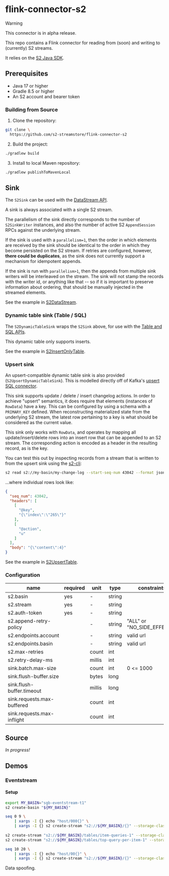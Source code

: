 # flink-connector-s2

> [!WARNING]
> This connector is in alpha release.

This repo contains a Flink connector for reading from (soon) and writing to (currently) S2 streams.

It relies on the [S2 Java SDK](https://github.com/s2-streamstore/s2-sdk-java).

## Prerequisites

- Java 17 or higher
- Gradle 8.5 or higher
- An S2 account and bearer token

### Building from Source

1. Clone the repository:

```bash
git clone \
  https://github.com/s2-streamstore/flink-connector-s2
```

2. Build the project:

```bash
./gradlew build
```

3. Install to local Maven repository:

```bash
./gradlew publishToMavenLocal
```

## Sink

The `S2Sink` can be used with
the [DataStream API](https://nightlies.apache.org/flink/flink-docs-release-1.19/docs/dev/datastream/overview/).

A sink is always associated with a single S2 stream.

The parallelism of the sink directly corresponds to the number of `S2SinkWriter` instances, and also
the number of active S2 `AppendSession` RPCs against the underlying stream.

If the sink is used with a `parallelism=1`,
then the order in which elements are received by the sink should be identical to the order in which
they become persisted on the S2 stream. If retries are configured, however, **there could be
duplicates**, as the sink does not currently support a mechanism for idempotent appends.

If the sink is run with `parallelism>1`, then the appends from multiple sink writers will be
interleaved on the stream. The sink will not stamp the records with the writer id, or anything like
that -- so if it is important to preserve information about ordering, that should be manually
injected in the streamed elements.

See the example
in [S2DataStream](https://github.com/s2-streamstore/flink-connector-s2/blob/main/app/src/main/java/org/example/app/S2DataStream.java).

### Dynamic table sink (Table / SQL)

The `S2DynamicTableSink` wraps the `S2Sink` above, for use with
the [Table and SQL APIs](https://nightlies.apache.org/flink/flink-docs-release-1.19/docs/dev/table/overview/).

This dynamic table only supports inserts.

See the example
in [S2InsertOnlyTable](https://github.com/s2-streamstore/flink-connector-s2/blob/main/app/src/main/java/org/example/app/S2InsertOnlyTable.java).

### Upsert sink

An upsert-compatible dynamic table sink is also provided (`S2UpsertDynamicTableSink`). This is
modelled directly off of Kafka's
[upsert SQL connector](https://nightlies.apache.org/flink/flink-docs-release-1.19/docs/connectors/table/upsert-kafka/).

This sink supports update / delete / insert changelog actions. In order to achieve "upsert"
semantics, it does require that elements (instances of `RowData`) have a key. This can be configured
by using a schema with a `PRIMARY_KEY` defined. When reconstructing materialized state from the
underlying S2 stream, the latest row pertaining to a key is what should be considered as the current
value.

This sink only works with `RowData`, and operates by mapping all update/insert/delete rows into an
insert row that can be appended to an S2 stream. The corresponding action is encoded as a header in
the resulting record, as is the key.

You can test this out by inspecting records from a stream that is written to from the upsert sink
using the [s2-cli](https://github.com/s2-streamstore/s2-cli):

```bash
s2 read s2://my-basin/my-change-log --start-seq-num 43042 --format json
```

...where individual rows look like:

```json
{
  "seq_num": 43042,
  "headers": [
    [
      "@key",
      "{\"index\":\"265\"}"
    ],
    [
      "@action",
      "u"
    ]
  ],
  "body": "{\"content\":4}"
}
```

See the example
in [S2UpsertTable](https://github.com/s2-streamstore/flink-connector-s2/blob/main/app/src/main/java/org/example/app/S2UpsertTable.java).

### Configuration

| name                       | required | unit   | type   | constraints                | via |
|----------------------------|----------|--------|--------|----------------------------|-----|
| s2.basin                   | yes      | -      | string |                            |     |
| s2.stream                  | yes      | -      | string |                            |     |
| s2.auth-token              | yes      | -      | string |                            |     |
| s2.append-retry-policy     |          | -      | string | "ALL" or "NO_SIDE_EFFECTS" |     |
| s2.endpoints.account       |          | -      | string | valid url                  |     |
| s2.endpoints.basin         |          | -      | string | valid url                  |     |
| s2.max-retries             |          | count  | int    |                            |     |
| s2.retry-delay-ms          |          | millis | int    |                            |     |
| sink.batch.max-size        |          | count  | int    | 0 <= 1000                  |     |
| sink.flush-buffer.size     |          | bytes  | long   |                            |     |
| sink.flush-buffer.timeout  |          | millis | long   |                            |     |
| sink.requests.max-buffered |          | count  | int    |                            |     |
| sink.requests.max-inflight |          | count  | int    |                            |     |

## Source

_In progress!_

## Demos

### Eventstream

#### Setup

```bash
export MY_BASIN="sgb-eventstream-t1"
s2 create-basin "${MY_BASIN}"

seq 0 9 \
	| xargs -I {} echo "host/000{}" \
	| xargs -I {} s2 create-stream "s2://${MY_BASIN}/{}" --storage-class standard -r 1w
	
s2 create-stream "s2://${MY_BASIN}/tables/item-queries-1" --storage-class standard -r 1w
s2 create-stream "s2://${MY_BASIN}/tables/top-query-per-item-1" --storage-class standard -r 1w

seq 10 20 \
	| xargs -I {} echo "host/00{}" \
	| xargs -I {} s2 create-stream "s2://${MY_BASIN}/{}" --storage-class standard -r 1w
```

Data spoofing.


